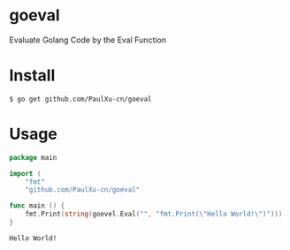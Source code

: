 # goeval

Evaluate Golang Code by the Eval Function

# Install

```shell script
$ go get github.com/PaulXu-cn/goeval
```

# Usage

```go
package main

import (
	"fmt"
	"github.com/PaulXu-cn/goeval"

func main () {
	fmt.Print(string(goevel.Eval("", "fmt.Print(\"Hello World!\")")))
}
```

```
Hello World!
```